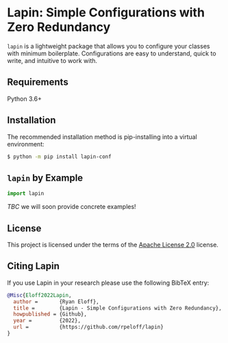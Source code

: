 # Lapin: Simple Configurations with Zero Redundancy

`lapin` is a lightweight package that allows you to configure your classes with minimum
boilerplate. Configurations are easy to understand, quick to write, and intuitive to work with.

## Requirements

Python 3.6+

## Installation

The recommended installation method is pip-installing into a virtual environment:

```bash
$ python -m pip install lapin-conf
```

## `lapin` by Example

```python
import lapin
```

_TBC_ we will soon provide concrete examples!

## License

This project is licensed under the terms of the
[Apache License 2.0](https://choosealicense.com/licenses/apache-2.0/) license.

## Citing Lapin

If you use Lapin in your research please use the following BibTeX entry:

```BibTeX
@Misc{Eloff2022Lapin,
  author =       {Ryan Eloff},
  title =        {Lapin - Simple Configurations with Zero Redundancy},
  howpublished = {Github},
  year =         {2022},
  url =          {https://github.com/rpeloff/lapin}
}
```
